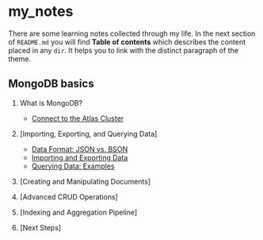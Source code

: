 # my_notes

There are some learning notes collected through my life. 
In the next section of `README.md` you will find **Table of contents** which describes the content placed in any `dir`. It helps you to link with the distinct paragraph of the theme.

## MongoDB basics  

1. What is MongoDB?
   - [Connect to the Atlas Cluster](https://github.com/vvrubel/my_notes/blob/main/mongodb-basic/what-is.md)  

2. [Importing, Exporting, and Querying Data]  
   - [Data Format: JSON vs. BSON](https://github.com/vvrubel/my_notes/blob/main/mongodb-basic/data-format.md)  
   - [Importing and Exporting Data](https://github.com/vvrubel/my_notes/blob/main/mongodb-basic/importing-exporting-data.md)  
   - [Querying Data: Examples](https://github.com/vvrubel/my_notes/blob/main/mongodb-basic/querying-data.md)  

3. [Creating and Manipulating Documents]  

4. [Advanced CRUD Operations]  

5. [Indexing and Aggregation Pipeline]

6. [Next Steps]


